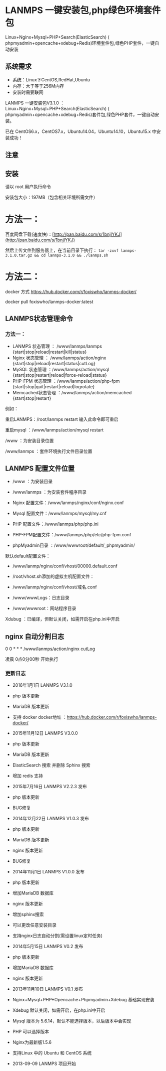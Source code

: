 LANMPS 一键安装包,php绿色环境套件包
=====================================

Linux+Nginx+Mysql+PHP+Search(ElasticSearch) ( phpmyadmin+opencache+xdebug+Redis)环境套件包,绿色PHP套件，一键自动安装

系统需求
-------------------------------------

* 系统：Linux下CentOS,RedHat,Ubuntu
* 内存：大于等于256M内存 
* 安装时需要联网

LANMPS 一键安装包V3.1.0 ：Linux+Nginx+Mysql+PHP+Search(ElasticSearch) ( phpmyadmin+opencache+xdebug+Redis)套件包,绿色PHP套件，一键自动安装。
> 
已在 CentOS6.x，CentOS7.x，Ubuntu14.04，Ubuntu14.10，Ubuntu15.x 中安装成功！

注意
------------------------------------


安装
-----------------------------------

请以  root  用户执行命令

安装包大小：197MB（包含相关环境所需文件）
# 方法一：
百度网盘下载(速度快)：[http://pan.baidu.com/s/1bnjIYKJ](http://pan.baidu.com/s/1bnjIYKJ)

然后上传文件到服务器上，在当前目录下执行：
`tar -zxvf lanmps-3.1.0.tar.gz && cd lanmps-3.1.0 && ./lanmps.sh`
# 方法二：
docker 方式 https://hub.docker.com/r/foxiswho/lanmps-docker/
>
docker pull foxiswho/lanmps-docker:latest



LANMPS状态管理命令
------------------------------------

### 方法一：

* LANMPS      状态管理 ： /www/lanmps/lanmps {start|stop|reload|restart|kill|status}
* Nginx            状态管理 ： /www/lanmps/action/nginx {start|stop|reload|restart|status|cutLog}
* MySQL          状态管理 ：/www/lanmps/action/mysql {start|stop|restart|reload|force-reload|status}
* PHP-FPM     状态管理 ：/www/lanmps/action/php-fpm {start|stop|quit|restart|reload|logrotate}
* Memcached状态管理 ：/www/lanmps/action/memcached {start|stop|restart}

例如：
> 
重启LANMPS：/root/lanmps restart           输入此命令即可重启
> 
重启mysql     ：/www/lanmps/action/mysql restart

> 
/www                     ：为安装目录位置
> 
/www/lanmps ：套件环境执行文件目录位置

LANMPS 配置文件位置
-----------------------------------------
* /www                     ：为安装目录
* /www/lanmps ：为安装套件程序目录

* Nginx       配置文件：/www/lanmps/nginx/conf/nginx.conf
* Mysql       配置文件：/www/lanmps/mysql/my.cnf
* PHP           配置文件：/www/lanmps/php/php.ini
* PHP-FPM配置文件：/www/lanmps/php/etc/php-fpm.conf
* phpMyadmin目录 ：/www/wwwroot/default/_phpmyadmin/

默认default配置文件：
* /www/lanmp/nginx/conf/vhost/00000.default.conf

* /root/vhost.sh添加的虚拟主机配置文件：
* /www/lanmp/nginx/conf/vhost/域名.conf

* /www/wwwLogs：日志目录
* /www/wwwroot：网站程序目录

Xdubug ：已编译，但默认关闭，如需开启在php.ini中开启

nginx 自动分割日志
--------------------------------------------
0 0 * * * /www/lanmps/action/nginx cutLog
> 
凌晨 0点0分00秒 开始执行

### 更新日志
* 2016年1月1日 LANMPS V3.1.0
 * php 版本更新
 * MariaDB 版本更新
 * 支持 docker  docker地址 ：https://hub.docker.com/r/foxiswho/lanmps-docker/
 
* 2015年11月12日 LANMPS V3.0.0
 * php 版本更新
 * MariaDB 版本更新
 * ElasticSearch 搜索 并删除 Sphinx 搜索
 * 增加 redis 支持
 
* 2015年7月16日 LANMPS V2.2.3 发布

 * php 版本更新
 * BUG修复
 
* 2014年12月22日 LANMPS V1.0.3 发布

 * php 版本更新
 * MariaDB 版本更新
 * nginx 版本更新
 * BUG修复
 
* 2014年11月1日 LANMPS V1.0.0 发布

 * php 版本更新
 * 增加MariaDB 数据库
 * nginx 版本更新
 * 增加sphinx搜索
 * 可以更改任意安装目录
 * 支持nginx日志自动分割(需设置linux定时任务)

* 2014年5月15日 LANMPS V0.2 发布

 * php 版本更新
 * 增加MariaDB 数据库
 * nginx 版本更新

* 2013年11月10日 LANMPS V0.1 发布

 * Nginx+Mysql+PHP+Opencache+Phpmyadmin+Xdebug 基础实现安装
 * Xdebug 默认关闭，如需开启，在php.ini中开启
 * Mysql 版本为 5.6.14，默认不能选择版本，以后版本中会实现
 * PHP 可以选择版本
 * Nginx为最新版1.5.6
 * 支持Linux 中的  Ubuntu 和 CentOS 系统

* 2013-09-09 LANMPS  项目开始